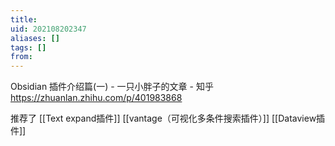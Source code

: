 ```yaml
---
title: 
uid: 202108202347
aliases: []
tags: []
from: 
---
```

Obsidian 插件介绍篇(一) - 一只小胖子的文章 - 知乎
https://zhuanlan.zhihu.com/p/401983868

推荐了
[[Text expand插件]]
[[vantage（可视化多条件搜索插件）]]
[[Dataview插件]]
